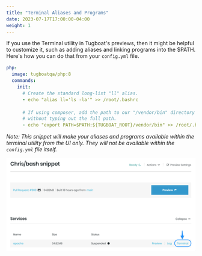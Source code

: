 ```yaml
---
title: "Terminal Aliases and Programs"
date: 2023-07-17T17:00:00-04:00
weight: 1
---
```


If you use the Terminal utility in Tugboat's previews, then it might be helpful to customize it, such as adding aliases
and linking programs into the \$PATH. Here's how you can do that from your `config.yml` file.

```yaml
php:
  image: tugboatqa/php:8
  commands:
    init:
      # Create the standard long-list "ll" alias.
      - echo "alias ll='ls -la'" >> /root/.bashrc

      # If using composer, add the path to our "/vendor/bin" directory to the $PATH so we can call those programs
      # without typing out the full path.
      - echo "export PATH=$PATH:${TUGBOAT_ROOT}/vendor/bin" >> /root/.bashrc
```

_Note: This snippet will make your aliases and programs available within the terminal utility from the UI only. They
will not be available within the `config.yml` file itself._

![code-snippets--bash-aliases--terminal.png](..%2F..%2F_images%2Fcode-snippets--bash-aliases--terminal.png)
